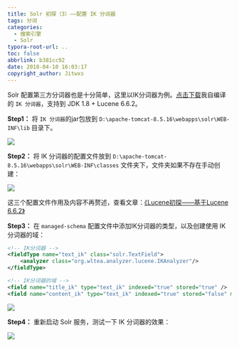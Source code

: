 ```yaml
---
title: Solr 初探（3）——配置 IK 分词器
tags: 分词
categories:
  - 搜索引擎
  - Solr
typora-root-url: ..
toc: false
abbrlink: b381cc92
date: 2018-04-10 16:03:17
copyright_author: Jitwxs
---
```


Solr 配置第三方分词器也是十分简单，这里以IK分词器为例。[点击下载](https://download.csdn.net/download/yuanlaijike/10270713)我自编译的 `IK 分词器`，支持到 JDK 1.8 + Lucene 6.6.2。

**Step1：** 将 `IK 分词器`的jar包放到 `D:\apache-tomcat-8.5.16\webapps\solr\WEB-INF\lib` 目录下。

![](/images/posts/20180410155033664.png)

**Step2：** 将 IK 分词器的配置文件放到 `D:\apache-tomcat-8.5.16\webapps\solr\WEB-INF\classes` 文件夹下，文件夹如果不存在手动创建：

![](/images/posts/2018041015531317.png)

这三个配置文件作用及内容不再赘述，查看文章：[《Lucene初探——基于Lucene 6.6.2》](/44bf5506.html)

**Step3：** 在 `managed-schema` 配置文件中添加IK分词器的类型，以及创建使用 IK 分词器的域：

```xml
<!-- IK分词器 -->
<fieldType name="text_ik" class="solr.TextField">
	<analyzer class="org.wltea.analyzer.lucene.IKAnalyzer"/>
</fieldType>

<!-- IK分词器的域 -->
<field name="title_ik" type="text_ik" indexed="true" stored="true" />
<field name="content_ik" type="text_ik" indexed="true" stored="false" multiValued="true"/>
```

![](/images/posts/20180410160210931.png)

**Step4：** 重新启动 Solr 服务，测试一下 IK 分词器的效果：

![](/images/posts/20180410160118242.png)
